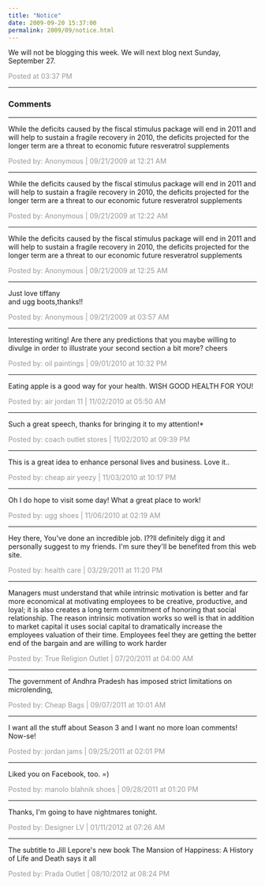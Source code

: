 ```yaml
---
title: "Notice"
date: 2009-09-20 15:37:00
permalink: 2009/09/notice.html
---
```

We will not be blogging this week. We will next blog next Sunday, September 27.

<span style="color:#999">Posted at 03:37 PM</span>

<!-- more -->

---

### Comments

---

While the deficits caused by the fiscal stimulus package will end in 2011 and will help to sustain a fragile recovery in 2010, the deficits projected for the longer term are a threat to economic future
resveratrol supplements

<span style="color:#999">Posted by: Anonymous | 09/21/2009 at 12:21 AM</span>

---

While the deficits caused by the fiscal stimulus package will end in 2011 and will help to sustain a fragile recovery in 2010, the deficits projected for the longer term are a threat to our economic future
resveratrol supplements

<span style="color:#999">Posted by: Anonymous | 09/21/2009 at 12:22 AM</span>

---

While the deficits caused by the fiscal stimulus package will end in 2011 and will help to sustain a fragile recovery in 2010, the deficits projected for the longer term are a threat to our economic future
resveratrol supplements

<span style="color:#999">Posted by: Anonymous | 09/21/2009 at 12:25 AM</span>

---

Just love 
tiffany  
and 
ugg boots,thanks!!

<span style="color:#999">Posted by: Anonymous | 09/21/2009 at 03:57 AM</span>

---

Interesting writing! Are there any predictions that you maybe willing to divulge in order to illustrate your second section a bit more? cheers

<span style="color:#999">Posted by: oil paintings | 09/01/2010 at 10:32 PM</span>

---

Eating apple is a good way for your health. WISH GOOD HEALTH FOR YOU!

<span style="color:#999">Posted by: air jordan 11 | 11/02/2010 at 05:50 AM</span>

---

Such a great speech, thanks for bringing it to my attention!*

<span style="color:#999">Posted by: coach outlet stores | 11/02/2010 at 09:39 PM</span>

---

This is a great idea to enhance personal lives and business. Love it..


<span style="color:#999">Posted by: cheap air yeezy | 11/03/2010 at 10:17 PM</span>

---

Oh I do hope to visit some day! What a great place to work!

<span style="color:#999">Posted by: ugg shoes | 11/06/2010 at 02:19 AM</span>

---

Hey there, You've done an incredible job. I??ll definitely digg it and personally suggest to my friends. I'm sure they'll be benefited from this web site.

<span style="color:#999">Posted by: health care | 03/29/2011 at 11:20 PM</span>

---

Managers must understand that while intrinsic motivation is better and far more economical at motivating employees to be creative, productive, and loyal; it is also creates a long term commitment of honoring that social relationship. The reason intrinsic motivation works so well is that in addition to market capital it uses social capital to dramatically increase the employees valuation of their time. Employees feel they are getting the better end of the bargain and are willing to work harder

<span style="color:#999">Posted by: True Religion Outlet | 07/20/2011 at 04:00 AM</span>

---

The government of Andhra Pradesh has imposed strict limitations on microlending, 

<span style="color:#999">Posted by: Cheap Bags | 09/07/2011 at 10:01 AM</span>

---

I want all the stuff about Season 3 and I want no more loan comments! Now-se!

<span style="color:#999">Posted by: jordan jams | 09/25/2011 at 02:01 PM</span>

---

Liked you on Facebook, too. =)

<span style="color:#999">Posted by: manolo blahnik shoes | 09/28/2011 at 01:20 PM</span>

---

Thanks, I'm going to have nightmares tonight.

<span style="color:#999">Posted by: Designer LV | 01/11/2012 at 07:26 AM</span>

---

The subtitle to Jill Lepore's new book The Mansion of Happiness: A History of Life and Death says it all

<span style="color:#999">Posted by: Prada Outlet | 08/10/2012 at 08:24 PM</span>